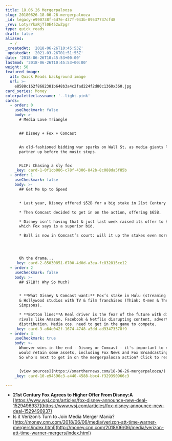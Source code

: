 ```yaml
---
title: 18.06.26 Mergerpalooza
slug: 20180626-18-06-26-mergerpalooza
_id: legacy-e990738f-6d7e-437f-943b-09537737cf48
_rev: LotyrYkaRjTl0E452wZpgr
type: quick_reads
draft: false
aliases:
  - /
_createdAt: '2018-06-26T10:45:53Z'
_updatedAt: '2021-03-26T01:51:55Z'
date: '2018-06-26T10:45:53+00:00'
lastmod: '2018-06-26T10:45:53+00:00'
weight: 50
featured_image:
  alt: Quick Reads background image
  url: >-
    e8588c162f8682381b648b3a4c2fad224f2d80c1360x360.jpg
card_series: Money
colorpaletteclassname: '--light-pink'
cards:
  - order: 0
    useCheckmark: false
    body: >-
      # Media Love Triangle


      ## Disney + Fox + Comcast


      An old-fashioned bidding war sparks on Wall St. as media giants look to
      partner up before the music stops.


      FLIP: Chasing a sly fox
    _key: card-1-0f1cb086-c78f-4306-842b-8c088da5f85b
  - order: 1
    useCheckmark: false
    body: >-
      ## Get Me Up to Speed


      * Last year, Disney offered $52B for a big stake in 21st Century Fox.

      * Then Comcast decided to get in on the action, offering $65B.

      * Disney isn’t having that & just last week raised its offer to $71B,
      which Fox says is a superior bid.

      * Ball is now in Comcast’s court: will it up the stakes even more?




      Oh the drama...
    _key: card-2-85030851-6700-4d0d-a3ea-fc832815ce12
  - order: 2
    useCheckmark: false
    body: >-
      ## $71B?! Why So Much?


      * **What Disney & Comcast want:** Fox’s stake in Hulu (streaming service)
      & Hollywood studios with TV & film franchises (Think: X-men & The
      Simpsons).

      * **Bottom line:**A Real driver is the fear of the future with digital
      rivals like Amazon, Facebook & Netflix disrupting content, advertising &
      distribution. Media cos. need to get in the game to compete.
    _key: card-3-a64e042f-1674-4748-a5dd-ad93473578f9
  - order: 3
    useCheckmark: true
    body: >-
      Whoever wins in the end - Disney or Comcast - it's important to note Fox
      would retain some assets, including Fox News and Fox Broadcasting Company.
      So who's next to get in on the mergerpalooza action? Click to read more.


      [view sources](https://smarthernews.com/18-06-26-mergerpalooza/)
    _key: card-10-e94596c3-a440-4588-bbc4-f329390966c3

---
```

* **21st Century Fox Agrees to Higher Offer From Disney:A**  
[https://www.wsj.com/articles/fox-disney-announce-new-deal-1529496937](https://www.wsj.com/articles/fox-disney-announce-new-deal-1529496937)
* Is it Verizon’s Turn to Join Media Merger Mania?  
[http://money.cnn.com/2018/06/06/media/verizon-att-time-warner-mergers/index.html](http://money.cnn.com/2018/06/06/media/verizon-att-time-warner-mergers/index.html)